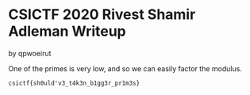 # CSICTF 2020 Rivest Shamir Adleman Writeup
by qpwoeirut

One of the primes is very low, and so we can easily factor the modulus.

`csictf{sh0uld'v3_t4k3n_b1gg3r_pr1m3s}`